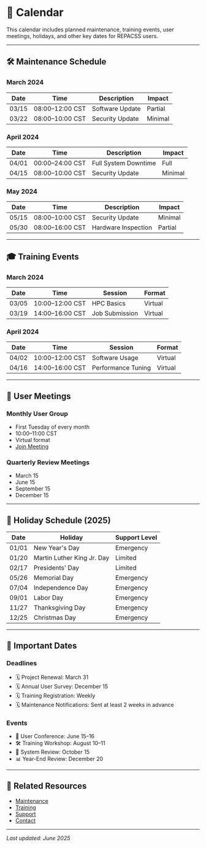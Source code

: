 # 📅 Calendar

This calendar includes planned maintenance, training events, user meetings, holidays, and other key dates for REPACSS users.

---

## 🛠 Maintenance Schedule <a id="maintenance"></a>

### March 2024
| Date   | Time             | Description       | Impact   |
|--------|------------------|-------------------|----------|
| 03/15  | 08:00–12:00 CST  | Software Update   | Partial  |
| 03/22  | 08:00–10:00 CST  | Security Update   | Minimal  |

### April 2024
| Date   | Time             | Description         | Impact   |
|--------|------------------|---------------------|----------|
| 04/01  | 00:00–24:00 CST  | Full System Downtime| Full     |
| 04/15  | 08:00–10:00 CST  | Security Update     | Minimal  |

### May 2024
| Date   | Time             | Description         | Impact   |
|--------|------------------|---------------------|----------|
| 05/15  | 08:00–10:00 CST  | Security Update     | Minimal  |
| 05/30  | 08:00–16:00 CST  | Hardware Inspection | Partial  |

---

## 🎓 Training Events <a id="training"></a>

### March 2024
| Date   | Time             | Session            | Format   |
|--------|------------------|--------------------|----------|
| 03/05  | 10:00–12:00 CST  | HPC Basics         | Virtual  |
| 03/19  | 14:00–16:00 CST  | Job Submission     | Virtual  |

### April 2024
| Date   | Time             | Session            | Format   |
|--------|------------------|--------------------|----------|
| 04/02  | 10:00–12:00 CST  | Software Usage     | Virtual  |
| 04/16  | 14:00–16:00 CST  | Performance Tuning | Virtual  |

---

## 👥 User Meetings <a id="meetings"></a>

### Monthly User Group
- First Tuesday of every month  
- 10:00–11:00 CST  
- Virtual format  
- [Join Meeting](https://repacss.org/meetings)

### Quarterly Review Meetings
- March 15
- June 15
- September 15
- December 15

---

## 🎉 Holiday Schedule (2025) <a id="holidays"></a>

| Date   | Holiday                        | Support Level |
|--------|--------------------------------|----------------|
| 01/01  | New Year's Day                 | Emergency      |
| 01/20  | Martin Luther King Jr. Day     | Limited        |
| 02/17  | Presidents' Day                | Limited        |
| 05/26  | Memorial Day                   | Emergency      |
| 07/04  | Independence Day               | Emergency      |
| 09/01  | Labor Day                      | Emergency      |
| 11/27  | Thanksgiving Day               | Emergency      |
| 12/25  | Christmas Day                  | Emergency      |

---

## 📌 Important Dates <a id="important"></a>

### Deadlines
- 🗓 Project Renewal: March 31  
- 🗓 Annual User Survey: December 15  
- 🗓 Training Registration: Weekly  
- 🗓 Maintenance Notifications: Sent at least 2 weeks in advance  

### Events
- 🎤 User Conference: June 15–16  
- 🛠 Training Workshop: August 10–11  
- 🧪 System Review: October 15  
- 📊 Year-End Review: December 20  

---

## 🔗 Related Resources

- [Maintenance](maintenance.md)
- [Training](training.md)
- [Support](/docs/support.md)
- [Contact](contact.md)

---

_Last updated: June 2025_

